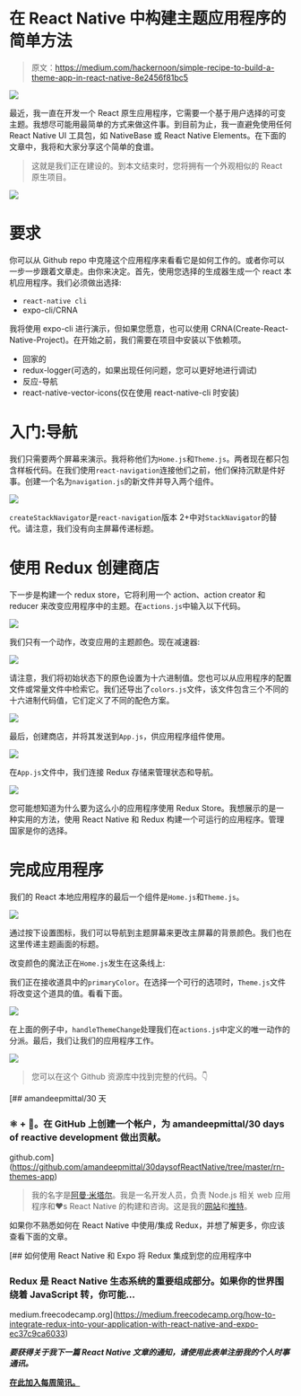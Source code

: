 # 在 React Native 中构建主题应用程序的简单方法

> 原文：<https://medium.com/hackernoon/simple-recipe-to-build-a-theme-app-in-react-native-8e2456f81bc5>

![](img/d3e30f02eb72820dcb2eeee39d9fc065.png)

最近，我一直在开发一个 React 原生应用程序，它需要一个基于用户选择的可变主题。我想尽可能用最简单的方式来做这件事。到目前为止，我一直避免使用任何 React Native UI 工具包，如 NativeBase 或 React Native Elements。在下面的文章中，我将和大家分享这个简单的食谱。

> 这就是我们正在建设的。到本文结束时，您将拥有一个外观相似的 React 原生项目。

![](img/e42854e91e269177efc5b8c1dbf499c9.png)

# 要求

你可以从 Github repo 中克隆这个应用程序来看看它是如何工作的。或者你可以一步一步跟着文章走。由你来决定。首先，使用您选择的生成器生成一个 react 本机应用程序。我们必须做出选择:

*   `react-native cli`
*   expo-cli/CRNA

我将使用 expo-cli 进行演示，但如果您愿意，也可以使用 CRNA(Create-React-Native-Project)。在开始之前，我们需要在项目中安装以下依赖项。

*   回家的
*   redux-logger(可选的，如果出现任何问题，您可以更好地进行调试)
*   反应-导航
*   react-native-vector-icons(仅在使用 react-native-cli 时安装)

# 入门:导航

我们只需要两个屏幕来演示。我将称他们为`Home.js`和`Theme.js`。两者现在都只包含样板代码。在我们使用`react-navigation`连接他们之前，他们保持沉默是件好事。创建一个名为`navigation.js`的新文件并导入两个组件。

![](img/bb3066ae8633168962b730aecd2ba6ea.png)

`createStackNavigator`是`react-navigation`版本 2+中对`StackNavigator`的替代。请注意，我们没有向主屏幕传递标题。

# 使用 Redux 创建商店

下一步是构建一个 redux store，它将利用一个 action、action creator 和 reducer 来改变应用程序中的主题。在`actions.js`中输入以下代码。

![](img/38cb9edf1b83ccde29e9c341a04cb9ca.png)

我们只有一个动作，改变应用的主题颜色。现在减速器:

![](img/56afcbc52b1825a05cbd6e337e171d58.png)

请注意，我们将初始状态下的原色设置为十六进制值。您也可以从应用程序的配置文件或常量文件中检索它。我们还导出了`colors.js`文件，该文件包含三个不同的十六进制代码值，它们定义了不同的配色方案。

![](img/1d90ba0b3fcbaf6c61ede8f01836f584.png)

最后，创建商店，并将其发送到`App.js`，供应用程序组件使用。

![](img/61f7a7eca24afea7536999b400ecddf0.png)

在`App.js`文件中，我们连接 Redux 存储来管理状态和导航。

![](img/fe3e66b730dc43848ce55c3b6945adde.png)

您可能想知道为什么要为这么小的应用程序使用 Redux Store。我想展示的是一种实用的方法，使用 React Native 和 Redux 构建一个可运行的应用程序。管理国家是你的选择。

# 完成应用程序

我们的 React 本地应用程序的最后一个组件是`Home.js`和`Theme.js`。

![](img/56eeeb39dc2edbaaa2ba491fdb7a472d.png)

通过按下设置图标，我们可以导航到主题屏幕来更改主屏幕的背景颜色。我们也在这里传递主题画面的标题。

改变颜色的魔法正在`Home.js`发生在这条线上:

我们正在接收道具中的`primaryColor`。在选择一个可行的选项时，`Theme.js`文件将改变这个道具的值。看看下面。

![](img/3faf795cd7900c163018ebc4f976218b.png)

在上面的例子中，`handleThemeChange`处理我们在`actions.js`中定义的唯一动作的分派。最后，我们让我们的应用程序工作。

![](img/e42854e91e269177efc5b8c1dbf499c9.png)

> 您可以在这个 Github 资源库中找到完整的代码。👇

[](https://github.com/amandeepmittal/30daysofReactNative/tree/master/rn-themes-app) [## amandeepmittal/30 天

### ⚛️ + 📱。在 GitHub 上创建一个帐户，为 amandeepmittal/30 days of reactive development 做出贡献。

github.com](https://github.com/amandeepmittal/30daysofReactNative/tree/master/rn-themes-app) 

> 我的名字是[阿曼·米塔尔](https://twitter.com/amanhimself)。我是一名开发人员，负责 Node.js 相关 web 应用程序和❤️s React Native 的构建和咨询。这是我的[网站](http://amanhimself.me)和[推特](https://twitter.com/amanhimself)。

如果你不熟悉如何在 React Native 中使用/集成 Redux，并想了解更多，你应该查看下面的文章。

[](https://medium.freecodecamp.org/how-to-integrate-redux-into-your-application-with-react-native-and-expo-ec37c9ca6033) [## 如何使用 React Native 和 Expo 将 Redux 集成到您的应用程序中

### Redux 是 React Native 生态系统的重要组成部分。如果你的世界围绕着 JavaScript 转，你可能…

medium.freecodecamp.org](https://medium.freecodecamp.org/how-to-integrate-redux-into-your-application-with-react-native-and-expo-ec37c9ca6033) 

***要获得关于我下一篇 React Native 文章的通知，请使用此表单注册我的个人时事通讯。***

[**在此加入每周简讯。**](https://tinyletter.com/amanhimself)